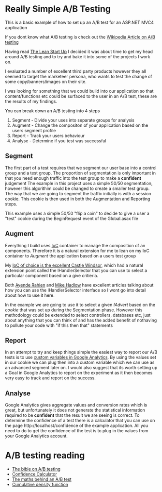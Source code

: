 # Really Simple A/B Testing

This is a basic example of how to set up an A/B test for an ASP.NET MVC4 application

If you dont know what A/B testing is check out the [Wikipedia Article on A/B testing](http://en.wikipedia.org/wiki/A/B_testing)

Having read [The Lean Start Up](http://theleanstartup.com/) I decided it was about time to get my head around A/B testing and to try and bake it into some of the projects I work on.

I evaluated a number of excellent third party products however they all seemed to target the marketeer persona, who wants to test the change of some copy/banners/images on their site.

I was looking for something that we could build into our application so that content/functions etc could be surfaced to the user in an A/B test, these are the results of my findings.

You can break down an A/B testing into 4 steps

1. Segment - Divide your uses into separate groups for analysis
2. Augment - Change the compositon of your application based on the users segment profile
3. Report - Track your users behaviour
4. Analyse - Determine if you test was successful

## Segment

The first part of a test requires that we segment our user base into a control group and a test group. The proportion of segmentation is only important in that you need enough traffic into the test group to make a __confident__ judgement
The example in this project uses a simple 50/50 segmentation, however this algorithim could be changed to create a smaller test group.
The way that we are going to segment the traffic initially is with a session cookie. This cookie is then used in both the Augmentation and Reporting steps.

This example uses a simple 50/50 "flip a coin" to decide to give a user a "test" cookie during the BeginRequest event of the Global.asax file

## Augment

Everything I build uses [IoC](http://en.wikipedia.org/wiki/Inversion_of_control) container to manage the composition of an components. Therefore it is a natural extension for me to lean on my IoC container to _Augment_ the application based on a users test group

My [IoC of choice is the excellent Castle Windsor](http://stw.castleproject.org/Windsor.MainPage.ashx), which had a natural extension point called the IHandlerSelector that you can use to select a particular component based on a give critieria.

Both [Ayende Rahien](http://ayende.com/blog/3633/windsor-ihandlerselector) and [Mike Hadlow](http://mikehadlow.blogspot.co.uk/2008/11/multi-tenancy-part-2-components-and.html) have excellent articles talking about how you can use the IHandlerSelector interface so I wont go into detail about how to use it here.

In the example we are going to use it to select a given _IAdvert_ based on the _cookie_ that was set up during the Segmentation phase. However this methodology could be extended to select controllers, databases etc, just about anything that you can think of and has the added benefit of nothaving to pollute your code with "if this then that" statements 

## Report

In an attempt to try and keep things simple the easiest way to report our A/B tests is to use [custom variables in Google Analytics](http://code.google.com/apis/analytics/docs/tracking/gaTrackingCustomVariables.html). By using the values set in our cookie we can plug then into a custom variable which we can use as an advanced segment later on.
I would also suggest that its worth setting up a Goal in Google Analytics to report on the experiment as it then becomes very easy to track and report on the success.

## Analyse

Google Analytics gives aggregate values and conversion rates which is great, but unfortunately it does not generate the statistical information required to be __confident__ that the result we are seeing is correct.
To determine the confidence of a test there is a calculator that you can use on the page http://localhost/confidence of the example application. All you need to do to get the confidence of the test is to plug in the values from your Google Analytics account.


# A/B testing reading

* [The bible on A/B testing](http://elem.com/~btilly/effective-ab-testing/)
* [Confidence Calculator](http://www.abtester.com/calculator/)
* [The maths behind an A/B test](http://20bits.com/article/statistical-analysis-and-ab-testing)
* [Cumulative density function](http://www.johndcook.com/python_phi.html)